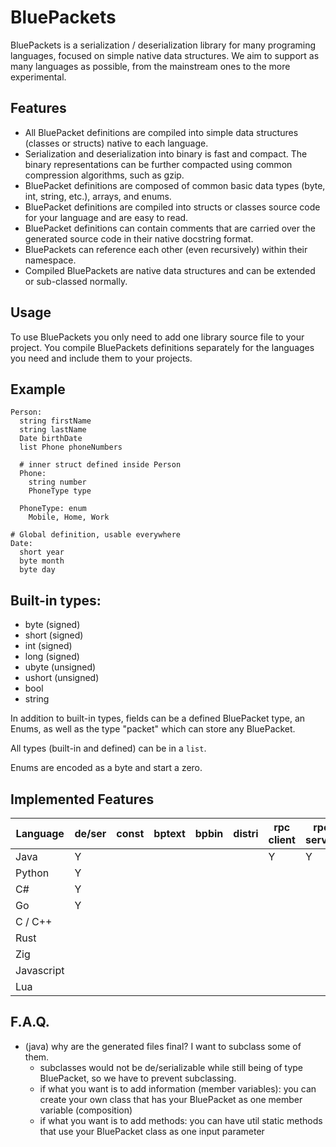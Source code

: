 # BluePackets

BluePackets is a serialization / deserialization library for many programing languages, focused on simple native data structures.
We aim to support as many languages as possible, from the mainstream ones to the more experimental.

## Features

- All BluePacket definitions are compiled into simple data structures (classes or structs) native to each language.
- Serialization and deserialization into binary is fast and compact. The binary representations can be further compacted using common compression algorithms, such as gzip.
- BluePacket definitions are composed of common basic data types (byte, int, string, etc.), arrays, and enums.
- BluePacket definitions are compiled into structs or classes source code for your language and are easy to read.
- BluePacket definitions can contain comments that are carried over the generated source code in their native docstring format.
- BluePackets can reference each other (even recursively) within their namespace.
- Compiled BluePackets are native data structures and can be extended or sub-classed normally.

## Usage

To use BluePackets you only need to add one library source file to your project.
You compile BluePackets definitions separately for the languages you need and include them to your projects.

## Example

```
Person:
  string firstName
  string lastName
  Date birthDate
  list Phone phoneNumbers

  # inner struct defined inside Person
  Phone:
    string number
    PhoneType type

  PhoneType: enum
    Mobile, Home, Work

# Global definition, usable everywhere
Date:
  short year
  byte month
  byte day
```

## Built-in types:

- byte (signed)
- short (signed)
- int (signed)
- long (signed)
- ubyte (unsigned)
- ushort (unsigned)
- bool
- string

In addition to built-in types, fields can be a defined BluePacket type, an Enums, as well as the type "packet" which can store any BluePacket.

All types (built-in and defined) can be in a `list`.

Enums are encoded as a byte and start a zero.

## Implemented Features

| Language | de/ser | const | bptext | bpbin | distri | rpc client | rpc server | connected client | connected server |
| -------- | ------ | ----- | ------ | ----- | ------ | ---------- | ---------- | ---------------- | ---------------- |
| Java     |    Y   |       |        |       |        |     Y      |     Y      |                  |                  |
| Python   |    Y   |       |        |       |        |            |            |                  |                  |
| C#       |    Y   |       |        |       |        |            |            |                  |                  |
| Go       |    Y   |       |        |       |        |            |            |                  |                  |
| C / C++  |        |       |        |       |        |            |            |                  |                  |
| Rust     |        |       |        |       |        |            |            |                  |                  |
| Zig      |        |       |        |       |        |            |            |                  |                  |
| Javascript |      |       |        |       |        |            |            |                  |                  |
| Lua      |        |       |        |       |        |            |            |                  |                  |

## F.A.Q.

- (java) why are the generated files final? I want to subclass some of them.
  - subclasses would not be de/serializable while still being of type BluePacket, so we have to prevent subclassing.
  - if what you want is to add information (member variables): you can create your own class that has your BluePacket as one member variable (composition)
  - if what you want is to add methods: you can have util static methods that use your BluePacket class as one input parameter

